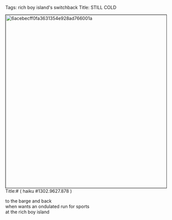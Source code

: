 Tags: rich boy island's switchback
Title: STILL COLD 
  
<p><img src="https://objects.hbvu.su/blotpix/2013/03/16.jpeg" width=540 height=540 alt="6acebecff0fa3631354e928ad766001a" border=1>
Title:# ( haiku #1302.9627.878 )  
  
to the barge and back  
when wants an ondulated run for sports  
at the rich boy island  
